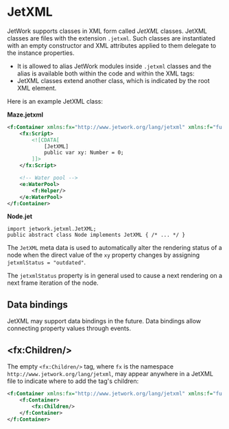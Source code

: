 # JetXML

JetWork supports classes in XML form called *JetXML* classes. JetXML classes are files with the extension `.jetxml`. Such classes are instantiated with an empty constructor and XML attributes applied to them delegate to the instance properties.

* It is allowed to alias JetWork modules inside `.jetxml` classes and the alias is available both within the code and within the XML tags:
* JetXML classes extend another class, which is indicated by the root XML element.

Here is an example JetXML class:

**Maze.jetxml**

```xml
<f:Container xmlns:fx="http://www.jetwork.org/lang/jetxml" xmlns:f="fu.tree" xmlns:e="package">
    <fx:Script>
        <![CDATA[
            [JetXML]
            public var xy: Number = 0;
        ]]>
    </fx:Script>

    <!-- Water pool -->
    <e:WaterPool>
        <f:Helper/>
    </e:WaterPool>
</f:Container>
```

**Node.jet**

```
import jetwork.jetxml.JetXML;
public abstract class Node implements JetXML { /* ... */ }
```

The `JetXML` meta data is used to automatically alter the rendering status of a node when the direct value of the `xy` property changes by assigning `jetxmlStatus = "outdated"`.

The `jetxmlStatus` property is in general used to cause a next rendering on a next frame iteration of the node.

## Data bindings

JetXML may support data bindings in the future. Data bindings allow connecting property values through events.

## \<fx:Children/\>

The empty `<fx:Children/>` tag, where `fx` is the namespace `http://www.jetwork.org/lang/jetxml`, may appear anywhere in a JetXML file to indicate where to add the tag's children:

```xml
<f:Container xmlns:fx="http://www.jetwork.org/lang/jetxml" xmlns:f="fu.tree">
    <f:Container>
        <fx:Children/>
    </f:Container>
</f:Container>
```